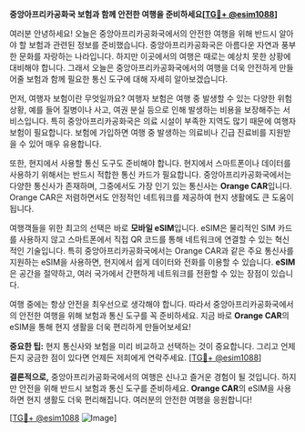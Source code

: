 **중앙아프리카공화국 보험과 함께 안전한 여행을 준비하세요[[TG💪+ @esim1088](https://t.me/s/esim1088)]**

여러분 안녕하세요! 오늘은 중앙아프리카공화국에서의 안전한 여행을 위해 반드시 알아야 할 보험과 관련된 정보를 준비했습니다. 중앙아프리카공화국은 아름다운 자연과 풍부한 문화를 자랑하는 나라입니다. 하지만 이곳에서의 여행은 때로는 예상치 못한 상황에 대비해야 합니다. 그래서 오늘은 중앙아프리카공화국에서의 여행을 더욱 안전하게 만들어줄 보험과 함께 필요한 통신 도구에 대해 자세히 알아보겠습니다.

먼저, 여행자 보험이란 무엇일까요? 여행자 보험은 여행 중 발생할 수 있는 다양한 위험 상황, 예를 들어 질병이나 사고, 여권 분실 등으로 인해 발생하는 비용을 보장해주는 서비스입니다. 특히 중앙아프리카공화국은 의료 시설이 부족한 지역도 많기 때문에 여행자 보험이 필요합니다. 보험에 가입하면 여행 중 발생하는 의료비나 긴급 진료비를 지원받을 수 있어 매우 유용합니다.

또한, 현지에서 사용할 통신 도구도 준비해야 합니다. 현지에서 스마트폰이나 데이터를 사용하기 위해서는 반드시 적합한 통신 카드가 필요합니다. 중앙아프리카공화국에서는 다양한 통신사가 존재하며, 그중에서도 가장 인기 있는 통신사는 **Orange CAR**입니다. Orange CAR은 저렴하면서도 안정적인 네트워크를 제공하여 현지 생활에도 큰 도움이 됩니다.

여행객들을 위한 최고의 선택은 바로 **모바일 eSIM**입니다. eSIM은 물리적인 SIM 카드를 사용하지 않고 스마트폰에서 직접 QR 코드를 통해 네트워크에 연결할 수 있는 혁신적인 기술입니다. 특히 중앙아프리카공화국에서는 Orange CAR과 같은 주요 통신사를 지원하는 eSIM을 사용하면, 현지에서 쉽게 데이터와 전화를 이용할 수 있습니다. **eSIM**은 공간을 절약하고, 여러 국가에서 간편하게 네트워크를 전환할 수 있는 장점이 있습니다.

여행 중에는 항상 안전을 최우선으로 생각해야 합니다. 따라서 중앙아프리카공화국에서의 안전한 여행을 위해 보험과 통신 도구를 꼭 준비하세요. 지금 바로 **Orange CAR**의 eSIM을 통해 현지 생활을 더욱 편리하게 만들어보세요!

**중요한 팁:** 현지 통신사와 보험을 미리 비교하고 선택하는 것이 중요합니다. 그리고 언제든지 궁금한 점이 있다면 언제든 저희에게 연락주세요. [[TG💪+ @esim1088](https://t.me/s/esim1088)]

**결론적으로,** 중앙아프리카공화국에서의 여행은 신나고 즐거운 경험이 될 것입니다. 하지만 안전을 위해 반드시 보험과 통신 도구를 준비하세요. **Orange CAR**의 eSIM을 사용하면 현지 생활도 더욱 편리해집니다. 여러분의 안전한 여행을 응원합니다! 

[[TG💪+ @esim1088](https://t.me/s/esim1088) ![Image](https://i.postimg.cc/Y0z9fWf4/image.png)]